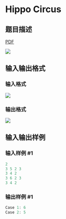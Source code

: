 # Hippo Circus

## 题目描述

[problemUrl]: https://uva.onlinejudge.org/index.php?option=com_onlinejudge&Itemid=8&category=866&page=show_problem&problem=4952

[PDF](https://uva.onlinejudge.org/external/130/p13054.pdf)

![](https://cdn.luogu.com.cn/upload/vjudge_pic/UVA13054/b2624403aa21c3081657da3a64a5da1155a1c1a5.png)

## 输入输出格式

### 输入格式

![](https://cdn.luogu.com.cn/upload/vjudge_pic/UVA13054/347e17596d17b2ccbbe55a38f1ed38530270fbec.png)

### 输出格式

![](https://cdn.luogu.com.cn/upload/vjudge_pic/UVA13054/8788287015cfd91822d6c838402c54e5f5c794c6.png)

## 输入输出样例

### 输入样例 #1

```cpp
2
3 5 2 3
3 4 2
3 6 2 3
3 4 2
```


### 输出样例 #1

```cpp
Case 1: 6
Case 2: 5
```


